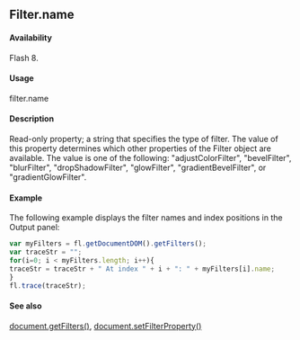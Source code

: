 ## Filter.name

#### Availability

Flash 8.

#### Usage

filter.name

#### Description

Read-only property; a string that specifies the type of filter. The value of this property determines which other properties of the Filter object are available. The value is one of the following: "adjustColorFilter", "bevelFilter", "blurFilter", "dropShadowFilter", "glowFilter", "gradientBevelFilter", or "gradientGlowFilter".

#### Example

The following example displays the filter names and index positions in the Output panel:

```javascript
var myFilters = fl.getDocumentDOM().getFilters();
var traceStr = "";
for(i=0; i < myFilters.length; i++){
traceStr = traceStr + " At index " + i + ": " + myFilters[i].name;
}
fl.trace(traceStr); 

```

#### See also

[document.getFilters()](../Document_object/docume79.md), [document.setFilterProperty()](../Document_object/docum520.md)
